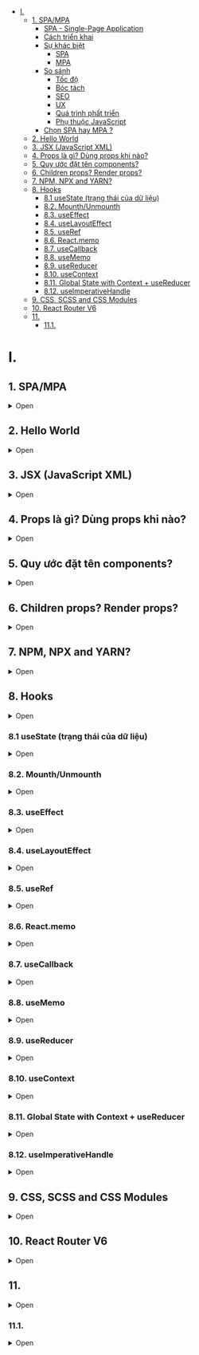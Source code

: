 - [I.](#i)
  - [1. SPA/MPA](#1-spampa)
    - [SPA - Single-Page Application](#spa---single-page-application)
    - [Cách triển khai](#cách-triển-khai)
    - [Sự khác biệt](#sự-khác-biệt)
      - [SPA](#spa)
      - [MPA](#mpa)
    - [So sánh](#so-sánh)
      - [Tốc độ](#tốc-độ)
      - [Bóc tách](#bóc-tách)
      - [SEO](#seo)
      - [UX](#ux)
      - [Quá trình phất triển](#quá-trình-phất-triển)
      - [Phụ thuộc JavaScript](#phụ-thuộc-javascript)
    - [Chọn SPA hay MPA ?](#chọn-spa-hay-mpa-)
  - [2. Hello World](#2-hello-world)
  - [3. JSX (JavaScript XML)](#3-jsx-javascript-xml)
  - [4. Props là gì? Dùng props khi nào?](#4-props-là-gì-dùng-props-khi-nào)
  - [5. Quy ước đặt tên components?](#5-quy-ước-đặt-tên-components)
  - [6. Children props? Render props?](#6-children-props-render-props)
  - [7. NPM, NPX and YARN?](#7-npm-npx-and-yarn)
  - [8. Hooks](#8-hooks)
    - [8.1 useState (trạng thái của dữ liệu)](#81-usestate-trạng-thái-của-dữ-liệu)
    - [8.2. Mounth/Unmounth](#82-mounthunmounth)
    - [8.3. useEffect](#83-useeffect)
    - [8.4. useLayoutEffect](#84-uselayouteffect)
    - [8.5. useRef](#85-useref)
    - [8.6. React.memo](#86-reactmemo)
    - [8.7. useCallback](#87-usecallback)
    - [8.8. useMemo](#88-usememo)
    - [8.9. useReducer](#89-usereducer)
    - [8.10. useContext](#810-usecontext)
    - [8.11. Global State with Context + useReducer](#811-global-state-with-context--usereducer)
    - [8.12. useImperativeHandle](#812-useimperativehandle)
  - [9. CSS, SCSS and CSS Modules](#9-css-scss-and-css-modules)
  - [10. React Router V6](#10-react-router-v6)
  - [11.](#11)
    - [11.1.](#111)

# I.

## 1. SPA/MPA

<details>
<summary> Open </summary>

### SPA - Single-Page Application

- ReactJs là 1 trong những thư viện tao ra SPA
- Các 'ông lớn' sử dụng SPA: Google, Facebook, Twitter
- Các SPA khác: F8, Shoppe, 30shine, chotot, zingmp3

### Cách triển khai

- SPA - Single-Page Application --> CSR -> Client Side rendering
- MPA - Multiple-Page Application --> Server side rendering

### Sự khác biệt

#### SPA

- Được cho là cách trực tiếp cận hiện đại hơn
- Không yêu cầu tải lại trang trong quá trình sử dụng

#### MPA

- Là cách tiếp cận cổ điện hơn
- Tải lại trang trong quá trình sử dụng (Click vào đường link,chuyển sang,...)

### So sánh

#### Tốc độ

- SPA nhanh hơn khi sử dụng

* Phần lớn tài nguyện được tải trong lần đầu
* Trang chỉ tải thêm dữ liệu mới khi cần

- MPA chậm hơn khi sử dụng
  +Luôn tải lại toàn bộ trang khi truy cập và chuyển hướng

#### Bóc tách

- SPA có phần Front-end riêng biệt
- MPA Front-end & Back-end phụ thuộc nhau nhiều hơn được đặt trong cùng 1 dự án

#### SEO

- SPA không thân thiện với SEO như MPA
- Trải nghiệm trên thiết bị di động tốt hơn

#### UX

- SPA cho trải nghiệm tốt hơn ,nhất là các theo tác chuyển trang

- Trải nghiệm trên thiết bị di động tốt hơn

#### Quá trình phất triển

- SPA dễ dàng tái sử dụng code (component)
- SPA bóc tách FE & BE

* Chia team phát triển song song

* Phất triển thêm mobile app dễ dàng

#### Phụ thuộc JavaScript

- SPA phụ thuộc hoàn toàn vào JavaScript
- MPA có thể không cần JavaScript

### Chọn SPA hay MPA ?

- Không có thứ gì luôn hoàn hảo trong mọi trường hợp

</details>

## 2. Hello World

<details>
<summary> Open </summary>

```html
<!DOCTYPE html>
<html lang="en">
  <head>
    <meta charset="UTF-8" />
    <meta http-equiv="X-UA-Compatible" content="IE=edge" />
    <meta name="viewport" content="width=device-width, initial-scale=1.0" />
    <title>ReactJS</title>
    <script
      src="https://unpkg.com/react@17/umd/react.development.js"
      crossorigin
    ></script>
    <script
      crossorigin
      src="https://unpkg.com/react-dom@17.0.0/umd/react-dom.production.min.js"
    ></script>
  </head>

  <body>
    <div id="root"></div>

    <script>
      /* DOM */
      // const postDom = document.createElement('div');
      // postDom.className = 'post-item';

      // const h2Dom = document.createElement('h2');
      // h2Dom.title = 'Học React tại F8'
      // h2Dom.innerText = 'Học ReactJS';

      // const pDom = document.createElement('p');
      // pDom.innerText = 'ReactJS từ cơ bản tới nâng cao';

      // postDom.appendChild(h2Dom);
      // postDom.appendChild(pDom);

      // document.body.appendChild(postDom);

      // ReactJS
      const postReact = React.createElement(
        "div",
        {
          className: "post-item",
        },
        React.createElement(
          "h2",
          {
            title: "Học React tại F8",
          },
          "Học ReactJS"
        ),
        React.createElement("p", null, "ReactJS từ cơ bản tới nâng cao")
      );

      // get root element
      const root = document.getElementById("root");

      // React-DOM -> render UI
      ReactDOM.render(postReact, root);
    </script>
  </body>
</html>
```

</details>

## 3. JSX (JavaScript XML)

<details>
<summary> Open </summary>

```html
<!DOCTYPE html>
<html lang="en">
  <head>
    <meta charset="UTF-8" />
    <meta http-equiv="X-UA-Compatible" content="IE=edge" />
    <meta name="viewport" content="width=device-width, initial-scale=1.0" />
    <title>ReactJS</title>
    <script
      src="https://unpkg.com/react@18/umd/react.development.js"
      crossorigin
    ></script>
    <script
      crossorigin
      src="https://unpkg.com/react-dom@18/umd/react-dom.production.min.js"
    ></script>
    <script src="https://unpkg.com/babel-standalone@6/babel.min.js"></script>
  </head>

  <body>
    <div id="root"></div>
    <script type="text/babel">
      const game = "CSGO";

      const ul = (
        <ul>
          <li>LOL</li>
          <li>Valorant</li>
          <li>{game}</li>
        </ul>
      );

      ReactDOM.render(ul, document.getElementById("root"));
    </script>
  </body>
</html>
```

</details>

## 4. Props là gì? Dùng props khi nào?

<details>
<summary> Open </summary>

- React elements
  - Sử dụng props giống như với attribute của thẻ HTML
  - 2 props `class`, `for` => `className`, `htmlFor`
  - Phải tuân theo quy ước có sẵn
- React components
  - Sử dụng props giống như đối số cho Component
  - Tự do đặt tên props
    - Đặt tên theo camelCase
    - \*Có thể bao gồm dấu gạch ngang
- **Chú ý**:
  - Prop `key` là prop **đặc biệt**
  - Prop cơ bản là đối số của Component
    => Props có thể là bất cứ kiểu dử liệu gì
  - Sử dụng destructuring
- Truyền hàm qua `props` là khái niệm `callback`

<details>
<summary> Code </summary>

```html
<!DOCTYPE html>
<html lang="en">
  <head>
    <meta charset="UTF-8" />
    <meta http-equiv="X-UA-Compatible" content="IE=edge" />
    <meta name="viewport" content="width=device-width, initial-scale=1.0" />
    <title>ReactJS</title>
    <script
      src="https://unpkg.com/react@18/umd/react.development.js"
      crossorigin
    ></script>
    <script
      crossorigin
      src="https://unpkg.com/react-dom@18/umd/react-dom.production.min.js"
    ></script>
    <script src="https://unpkg.com/babel-standalone@6/babel.min.js"></script>
  </head>

  <body>
    <div id="root"></div>
    <script type="text/babel">
      function PostItem({
        imageURL,
        titleContent,
        description,
        publishedAt,
        callback = () => {},
      }) {
        callback();
        return (
          <div className="post-item">
            <img src={imageURL} alt={titleContent} width="300" />
            <h2 className="post-title">{titleContent}</h2>
            <p className="post-desc">{description}</p>
            <p className="post-published">{publishedAt}</p>
          </div>
        );
      }

      const app = (
        <React.Fragment>
          <PostItem
            imageURL="https://hoanghapc.vn/media/news/1044_cau_hinh_choi_cs_go_1.jpg"
            titleContent="Counter-Strike: Global Offensive"
            description="Counter-Strike: Global Offensive là một trò chơi máy tính thuộc
                    thể loại bắn súng góc nhìn thứ nhất, chiến thuật nhiều người chơi
                    được phát triển bởi Valve Corporation và Hidden Path
                    Entertainment, đơn vị cũng đã tiếp tục duy trì Counter-Strike:
                    Source sau khi phát hành."
            publishedAt="1 ngày trước . 7 phút đọc"
            callback={() => {}}
          />
          <PostItem
            imageURL="https://hoanghapc.vn/media/news/1044_cau_hinh_choi_cs_go_1.jpg"
            titleContent="2 Counter-Strike: Global Offensive"
            description="2 Counter-Strike: Global Offensive là một trò chơi máy tính thuộc
                    thể loại bắn súng góc nhìn thứ nhất, chiến thuật nhiều người chơi
                    được phát triển bởi Valve Corporation và Hidden Path
                    Entertainment, đơn vị cũng đã tiếp tục duy trì Counter-Strike:
                    Source sau khi phát hành."
            publishedAt="1 ngày trước . 7 phút đọc"
          />
          <PostItem
            imageURL="https://hoanghapc.vn/media/news/1044_cau_hinh_choi_cs_go_1.jpg"
            titleContent="3 Counter-Strike: Global Offensive"
            description="3 Counter-Strike: Global Offensive là một trò chơi máy tính thuộc
                    thể loại bắn súng góc nhìn thứ nhất, chiến thuật nhiều người chơi
                    được phát triển bởi Valve Corporation và Hidden Path
                    Entertainment, đơn vị cũng đã tiếp tục duy trì Counter-Strike:
                    Source sau khi phát hành."
            publishedAt="1 ngày trước . 7 phút đọc"
          />
        </React.Fragment>
      );

      ReactDOM.render(app, document.getElementById("root"));
    </script>
  </body>
</html>
```

</details>

</details>

## 5. Quy ước đặt tên components?

<details>
<summary> Open </summary>

- viết hoa chữ cái đầu
  vd: `function RenderApp(){}`
- boolean, underfined, null sẽ không được render

<details>
<summary> Code 1 </summary>

```html
<!DOCTYPE html>
<html lang="en">
  <head>
    <meta charset="UTF-8" />
    <meta http-equiv="X-UA-Compatible" content="IE=edge" />
    <meta name="viewport" content="width=device-width, initial-scale=1.0" />
    <title>ReactJS</title>
    <script
      src="https://unpkg.com/react@18/umd/react.development.js"
      crossorigin
    ></script>
    <script
      crossorigin
      src="https://unpkg.com/react-dom@18/umd/react-dom.production.min.js"
    ></script>
    <script src="https://unpkg.com/babel-standalone@6/babel.min.js"></script>
  </head>

  <body>
    <div id="root"></div>
    <script type="text/babel">
      const Form = {
        Input() {
          return <input />;
        },
        CheckBox() {
          return <input type="CheckBox" />;
        },
      };

      function App() {
        return (
          <div id="wrapper">
            <Form.Input />
            <Form.CheckBox />
          </div>
        );
      }

      ReactDOM.render(<App />, document.getElementById("root"));
    </script>
  </body>
</html>
```

</details>

<details>
<summary> Code 2 </summary>

```html
<!DOCTYPE html>
<html lang="en">
  <head>
    <meta charset="UTF-8" />
    <meta http-equiv="X-UA-Compatible" content="IE=edge" />
    <meta name="viewport" content="width=device-width, initial-scale=1.0" />
    <title>ReactJS</title>
    <script
      src="https://unpkg.com/react@18/umd/react.development.js"
      crossorigin
    ></script>
    <script
      crossorigin
      src="https://unpkg.com/react-dom@18/umd/react-dom.production.min.js"
    ></script>
    <script src="https://unpkg.com/babel-standalone@6/babel.min.js"></script>
  </head>

  <body>
    <div id="root"></div>
    <script type="text/babel">
      const Form = {
        Input() {
          return <input />;
        },
        CheckBox() {
          return <input type="CheckBox" />;
        },
      };

      function App() {
        const type = "Input";

        const Component = Form[type];

        return (
          <div id="wrapper">
            <Component />
          </div>
        );
      }

      ReactDOM.render(<App />, document.getElementById("root"));
    </script>
  </body>
</html>
```

</details>

<details>
<summary> Code 3 </summary>

```html
<!DOCTYPE html>
<html lang="en">
  <head>
    <meta charset="UTF-8" />
    <meta http-equiv="X-UA-Compatible" content="IE=edge" />
    <meta name="viewport" content="width=device-width, initial-scale=1.0" />
    <title>ReactJS</title>
    <script
      src="https://unpkg.com/react@18/umd/react.development.js"
      crossorigin
    ></script>
    <script
      crossorigin
      src="https://unpkg.com/react-dom@18/umd/react-dom.production.min.js"
    ></script>
    <script src="https://unpkg.com/babel-standalone@6/babel.min.js"></script>
  </head>

  <body>
    <div id="root"></div>
    <script type="text/babel">
      function Button({ title, href, target, onClick }) {
        let Component = "button";
        const props = {};
        if (href) {
          Component = "a";
          props.href = href;
        }
        if (target) {
          props.target = target;
        }
        if (onClick) {
          props.onClick = onClick;
        }
        return <Component {...props}>{title}</Component>;
      }

      function App() {
        return (
          <div id="wrapper">
            <Button
              title="Click me!"
              href="https://github.com/"
              target="_blank"
              // onClick={() => console.log(Math.random())}
            />
          </div>
        );
      }

      ReactDOM.render(<App />, document.getElementById("root"));
    </script>
  </body>
</html>
```

</details>

</details>

## 6. Children props? Render props?

<details>
<summary> Open </summary>

```html
<!DOCTYPE html>
<html lang="en">
  <head>
    <meta charset="UTF-8" />
    <meta http-equiv="X-UA-Compatible" content="IE=edge" />
    <meta name="viewport" content="width=device-width, initial-scale=1.0" />
    <title>ReactJS</title>
    <script
      src="https://unpkg.com/react@18/umd/react.development.js"
      crossorigin
    ></script>
    <script
      crossorigin
      src="https://unpkg.com/react-dom@18/umd/react-dom.production.min.js"
    ></script>
    <script src="https://unpkg.com/babel-standalone@6/babel.min.js"></script>
  </head>

  <body>
    <div id="root"></div>

    <script type="text/babel">
      function List({ data, children }) {
        return <ul> {data.map((item, index) => children(index, item))}</ul>;
      }

      function App() {
        const games = ["CSGO", "LOL", "Valorant"];

        return (
          <div id="wrapper">
            <List data={games}>
              {(key, item) => <li key={key}> {item} </li>}
            </List>
          </div>
        );
      }

      ReactDOM.render(<App />, document.getElementById("root"));
    </script>
  </body>
</html>
```

</details>

## 7. NPM, NPX and YARN?

<details>
<summary> Open </summary>

- **NPM**

  - Project scope

    - `npm install react react-dom` => dependencies
    - `npm i react react-dom` => dependencies

    - `npm install --save-dev react react-dom` => devDependencies
    - `npm i -D react react-dom` => devDependencies

    - `npm uninstall react react-dom`

  - Global scope

    - `npm i --global create-react-app`
    - `npm i -g create-react-app`

    - `npm uninstall -g create-react-app`

    - **Lưu ý**: đối với `linux` `macos` thêm `sudo` trước câu lệnh để đưa lên thư mục cấp cao hơn (vd: `sudo npm i -g create-react-app`)

- **NPX**: Khi cài NodeJS -> cài kèm NPM, NPX
  - Tại sao dùng NPX?
    - Không cần phải cài thư viện này lên máy
    - Sau khi chạy xong sẽ xoá bỏ source code của thư viện này
    - Cài `global` sẽ bị `fix version`
  - Gặp lỗi khi: `npx create-react-app tiktok` => cài global `npm i -g create-react-app`
- **YARN**
  - YARN insstall
    - `npm i -g yarn`
- **YARN && NPM**
  - [Yarn vs npm: Everything You Need to Know](https://www.sitepoint.com/yarn-vs-npm/)
- **Lưu ý**
  - Luôn bật development server (`npm start` || `yard start`) khi phát triển project với webpack

</details>

## 8. Hooks

<details>
<summary> Open </summary>

- Hooks (gắn, móc vào)
- `hooks` là những method đc cung cấp bỏi thư viện `reactjs`

1. Chỉ dùng cho `function component`
2. Component đơn giản và trở nên dễ hiểu
   - **Không** bị chia logic ra như methods trong `lifecycle` của `Class Component`
   - **Không** cần sử dụng `this`
3. Sử dụng `Hooks` khi nào?
   - Dự án mới => `Hooks`
   - Dự án cũ
     - `Component mới` => `Function component` + `Hooks`
     - `Component cũ` => Giữ nguyên, có thời gian tối ưu sau
   - Logic nghiệp vụ cần sử dụng các tính chất của OOP => `Class component`
4. Người mới nên bắt đầu với Function hay Class component?
   - `function component`
5. Có kết hợp sử dụng `Function component` & `Class component` được không?
   - **Được**

</details>

### 8.1 useState (trạng thái của dữ liệu)

<details>
<summary> Open </summary>

- Dùng khi nào?
  - Khi muốn dữ liệu thay đổi thì giao diện tự động được cập nhật (render lại theo dữ liệu)
- Cách dùng

```jsx
import { useState } from 'react'

function Component{
	const [state, setState] = useState(initState)

	...
}
```

```jsx
import { useState } from "react";

function App() {
  const [counter, setCounter] = useState(1);

  const handleIncrease = () => {
    setCounter(counter + 1);
  };

  return (
    <div className="App" style={{ padding: 20 }}>
      <h1>{counter}</h1>
      <button onClick={handleIncrease}>Increase</button>
    </div>
  );
}

export default App;
```

- **Lưu ý**
  - Component được re-render sau khi `setState`
  - Initial state chỉ dùng cho lần đầu
  - `Set state` với callback
  - `Initial state` với callback
  - `Set state` thay thế là giá trị mới

<details>
<summary> 2 way binding </summary>

- `radio`

```jsx
import { useState } from "react";

const games = [
  {
    id: 1,
    name: "LOL",
  },
  {
    id: 2,
    name: "CSGO",
  },
  {
    id: 3,
    name: "Valorant",
  },
];

function App() {
  const [checked, setChecked] = useState(1);

  const handleSubmit = () => {
    // call API
    // ...
  };

  return (
    <div className="App" style={{ padding: 40 }}>
      {games.map((game) => (
        <div key={game.id}>
          <input
            type="radio"
            checked={checked === game.id}
            onChange={() => setChecked(game.id)}
          />
          {game.name}
        </div>
      ))}
      <button onCLick={handleSubmit}>Register</button>
    </div>
  );
}

export default App;
```

- `check box`

```jsx
import { useState } from "react";

const games = [
  {
    id: 1,
    name: "LOL",
  },
  {
    id: 2,
    name: "CSGO",
  },
  {
    id: 3,
    name: "Valorant",
  },
];

function App() {
  const [checked, setChecked] = useState([]);

  const handleCheck = (id) => {
    setChecked((prev) => {
      const isChecked = checked.includes(id);
      if (isChecked) {
        return checked.filter((item) => item !== id);
      } else {
        return [...prev, id];
      }
    });
  };

  const handleSubmit = () => {
    // call API
    console.log({ ids: checked });
  };

  return (
    <div className="App" style={{ padding: 40 }}>
      {games.map((game) => (
        <div key={game.id}>
          <input
            type="checkBox"
            checked={checked.includes(game.id)}
            onChange={() => handleCheck(game.id)}
          />
          {game.name}
        </div>
      ))}
      <button onClick={handleSubmit}>Register</button>
    </div>
  );
}

export default App;
```

</details>

</details>

### 8.2. Mounth/Unmounth

<details>
<summary> Open </summary>

- Mouthed: thời điểm đưa `component` vào dùng
- Unmouthed: thời điểm gỡ nó ra, không dùng tới nó nữa
- Khi đi làm sẽ dùng thuật ngữ này

<details>
<summary> Code </summary>
</details>

```jsx
import { useState } from "react";

function Content() {
  return <h1>Hello World!</h1>;
}

// Mouth/Unmouth
function App() {
  const [show, setShowed] = useState(false);

  return (
    <div>
      <button onClick={() => setShowed(!show)}>Toggle</button>
      {show && <Content />}
    </div>
  );
}

export default App;
```

</details>

### 8.3. useEffect

<details>
<summary> Open </summary>

1.  useEffect(callback)

- Gọi callback mỗi khi component re-render
- Gọi callback sau khi component thêm element vào DOM

2.  useEffect(callback, [])

- Chỉ gọi callback 1 lần sau khi component mounted
- Chỉ muốn thực hiện 1 lần cái logic gì đó

3.  useEffect(callback, [deps])

- callback sẽ được gọi lại mỗi khi deps thay đổi
- [deps]: chứa biến

- Cả 3 TH trên

  - Callback luôn được gọi sau khi component mounted
  - Cleanup function luôn được gọi trước khi component unmounted
  - Cleanup function luôn được gọi trước khi callback được gọi (trừ lần unmounted)

- call API
  - `https://codesandbox.io/s/useeffect-wn1s4u?file=/src/App.js`
- resize
  - `https://codesandbox.io/s/useeffect-resize-vn2s8j`
- preview avatar
  - `https://codesandbox.io/s/useeffect-preview-avatar-5n4es7?file=/src/App.js`

</details>

### 8.4. useLayoutEffect

<details>
<summary> Open </summary>
</details>

### 8.5. useRef

<details>
<summary> Open </summary>

- Lưu các giá trị qua một tham chiếu bên ngoài function component

```jsx
"use strict";

import React, { useEffect, useRef, useState } from "react";

function App() {
  const [count, setCount] = useState(60);

  const timerID = useRef();
  const prevCount = useRef();
  const h1Ref = useRef();

  useEffect(() => {
    prevCount.current = count;
  }, [count]);

  const handleStart = () => {
    timerID.current = setInterval(() => {
      setCount((prev) => prev - 1);
    }, 1000);
    console.log("start ->", timerID.current);
  };

  const handleStop = () => {
    clearInterval(timerID.current);
    console.log("stop ->", timerID.current);
  };

  console.table(count, prevCount.current);

  return (
    <div style={{ padding: 40 }}>
      <h1 ref={h1Ref}>{count}</h1>
      <button onClick={handleStart}>Start</button>
      <button onClick={handleStop}>Stop</button>
    </div>
  );
}

export default App;
```

</details>

### 8.6. React.memo

<details>
<summary> Open </summary>

- memo() -> Higher Order Component (`HOC`)
- Dùng để ghi nhớ các props của một component, quyết định xem có render lại component đó hay không để tối ưu về hiệu năng.

- check các `props` của `component` được `wrap bởi memo()`, nếu có **ít nhất 1** `props` bị thay đổi thì nó sẽ re-render

> Ngắn gọn React.memo dùng để xử lý component tránh re-render trong tình huống không cần thiết.

- `tránh lạm dụng, cần đánh giá mức độ cần thiết của nó`

<details>
<summary> Content.jsx </summary>

```jsx
import { memo } from "react";

function Content({ count1 }) {
  return (
    <div>
      <h1>Hello World! {count1}</h1>
      {console.log("re-render")}
    </div>
  );
}

export default memo(Content);
```

</details>

<details>
<summary> App.jsx </summary>

```jsx
"use strict";

import { useState } from "react";
import Content from "./Content";

function App() {
  const [count1, setCount1] = useState(0);
  const [count2, setCount2] = useState(0);

  const increase1 = () => {
    setCount1(count1 + 1);
  };
  const increase2 = () => {
    setCount2(count2 + 1);
  };

  return (
    <div style={{ padding: 40 }}>
      <Content count1={count1} />
      <h2>{count2}</h2>
      <button onClick={increase1}>Count 1</button>
      <button onClick={increase2}>Count 2</button>
    </div>
  );
}

export default App;
```

</details>

</details>

### 8.7. useCallback

<details>
<summary> Open </summary>

- Giúp tránh tạo ra những hàm mới một cách ko cần thiết trong `function component`
- Nếu `component` con không dùng `memo` thì cũng không dùng `useCallback`

<details>
<summary> Content.jsx </summary>

```jsx
import { memo } from "react";

function Content({ onIncrease }) {
  console.log("re-render");

  return (
    <>
      <h1>Hello World!</h1>
      <button onClick={onIncrease}>Click me!</button>
    </>
  );
}

export default memo(Content);
```

</details>

<details>
<summary> App.jsx </summary>

```jsx
import { useState, useCallback } from "react";
import Content from "./Content";

function App() {
  const [count, setCount] = useState(0);

  const handleIncrease = useCallback(() => {
    setCount((prevCount) => prevCount + 1);
  }, []);

  return (
    <div style={{ padding: 40 }}>
      <Content onIncrease={handleIncrease} />
      <h1>{count}</h1>
    </div>
  );
}

export default App;
```

</details>

</details>

### 8.8. useMemo

<details>
<summary> Open </summary>

- Viết trong phần thân của `function component`
- Tránh thực hiện lại 1 logic không cần thiết
- `https://codesandbox.io/s/usememo-58qesq`

```jsx
import { useState, useMemo, useRef, useEffect } from "react";

function App() {
  const [name, setName] = useState("");
  const [price, setPrice] = useState("");
  const [products, setProducts] = useState([]);

  // Auto forcus input name
  const inputNameRef = useRef(null);

  useEffect(() => {
    inputNameRef.current.focus();
  }, [products]);

  // Enter to add item
  useEffect(() => {
    document.addEventListener("keydown", (e) => {
      if (e.key === "Enter") document.querySelector("button").click();
    });
    console.log(123);
    return () => {
      document.removeEventListener("keydown", (e) => {
        if (e.key === "Enter") document.querySelector("button").click();
      });
    };
  }, []);

  const handleSubmit = () => {
    setProducts([
      { name: name, price: Number.isNaN(+price) ? 0 : +price },
      ...products,
    ]);
    setName("");
    setPrice("");
  };

  const total = useMemo(() => {
    const result = products.reduce((result, product) => {
      return result + product.price;
    }, 0);
    return result;
  }, [products]);

  return (
    <div style={{ padding: 40 }}>
      <input
        type="text"
        placeholder="Enter name"
        value={name}
        onChange={(e) => setName(e.target.value)}
        ref={inputNameRef}
      />
      <br />
      <input
        type="text"
        placeholder="Enter price"
        value={price}
        onChange={(e) => setPrice(e.target.value)}
      />
      <button onClick={handleSubmit}>Add</button>
      <span style={{ marginLeft: 10 }}>--{">"} can use "Enter"</span>
      <br />
      Total: {total} VND
      <ul>
        {products.map((item, index) => (
          <li key={index}>
            {item.name} - {item.price}
          </li>
        ))}
      </ul>
    </div>
  );
}

export default App;
```

</details>

### 8.9. useReducer

<details>
<summary> Open </summary>

- Cung cáp cho người dùng có thêm một sự lựa chọn để sử dụng `state` cho `function component`

<details>
<summary> TSX (Base) </summary>

```tsx
// TSX
import { useState, useReducer } from "react";

// useState
// 1. Init state: 0
// 2. Actions: Up (state + 1) / Down (state - 1)

// useReducer
// 1. Init state: 0
// 2. Actions: Up (state + 1) / Down (state - 1)
// 3. Reducer
// 4. Dispatch

// Init state
const INIT_STATE: number = 0; //

// Action
const UP_ACTION: string = "up";
const DOWN_ACTION: string = "down";

// Reducer
const reducer = (state: number, action: string) => {
  console.log("reducer running...");
  switch (action) {
    case UP_ACTION:
      return state + 1;
    case DOWN_ACTION:
      return state - 1;
    default:
      throw new Error("Invalid action");
  }
};

const App: React.FC = () => {
  const [count, dispatch] = useReducer(reducer, INIT_STATE);

  const handleDown = () => {
    // setCount("down");
    dispatch(DOWN_ACTION);
  };

  function handleUp(): void {
    // setCount("up");
    dispatch(UP_ACTION);
  }

  return (
    <div style={{ padding: "0 20px" }}>
      <h1>{count}</h1>
      <button onClick={handleDown}>Down</button>
      <button onClick={handleUp}>Up</button>
    </div>
  );
};

export default App;
```

</details>

<details>
<summary> Todo App (TSX) </summary>

```tsx
// TSX
import React, { useReducer, useRef, useEffect } from "react";

// useReduce

// 1. Init state
const initialState: State = {
  todo: "",
  todos: [],
};

interface State {
  todo: string;
  todos: string[];
}

// 2. Actions
const SET_TODO: string = "set_todo";
const ADD_TODO: string = "add_todo";
const DELETE_TODO: string = "delete_todo";

const setTodo = (payload: string) => {
  return {
    type: SET_TODO,
    payload: payload,
  };
};

const addTodo = (payload: string) => {
  return {
    type: ADD_TODO,
    payload: payload,
  };
};

const deleteTodo = (payload: string) => {
  return {
    type: DELETE_TODO,
    payload: payload,
  };
};

// 3. Reducer
const reducer = (state: State, action: any) => {
  let newState: any;

  switch (action.type) {
    case SET_TODO:
      newState = {
        ...state,
        todo: action.payload,
      };
      break;

    case ADD_TODO:
      newState = {
        ...state,
        todos: [action.payload, ...state.todos],
      };
      break;

    case DELETE_TODO:
      const newTodos: string[] = [...state.todos];

      newTodos.splice(action.payload, 1);

      newState = {
        ...state,
        todos: newTodos,
      };
      break;

    default:
      throw new Error("Invalid Action");
  }

  return newState;
};

// 4. Dispatch
const App: React.FC = () => {
  const [state, dispatch] = useReducer(reducer, initialState);
  const { todo, todos } = state;

  //   auto focus
  const inputRef: any = useRef(null);

  useEffect(() => {
    inputRef.current.focus();
  }, [todos]);

  //   enter to submit
  useEffect(() => {
    document.addEventListener("keydown", (e) => {
      if (e.key === "Enter") {
        document.querySelector("button")?.click();
      }
    });

    return () => {
      document.removeEventListener("keydown", (e) => {
        if (e.key === "Enter") {
          document.querySelector("button")?.click();
        }
      });
    };
  }, []);

  const handleSubmit = () => {
    dispatch(addTodo(todo));
    dispatch(setTodo(""));
  };

  return (
    <div style={{ padding: "0 20px" }}>
      <h3>Todo</h3>
      <input
        type="text"
        placeholder="Enter todo..."
        value={todo}
        onChange={(e) => {
          dispatch(setTodo(e.target.value));
        }}
        ref={inputRef}
      />
      <button onClick={handleSubmit}>Add</button>
      --{">"} Press "Enter" to add
      <ul>
        {todos.map((item: any, index: any) => {
          return (
            <li key={index}>
              {item}
              <span
                style={{ fontSize: "20px", padding: "6px", cursor: "pointer" }}
                onClick={() => {
                  dispatch(deleteTodo(index));
                  inputRef.current.focus();
                }}
              >
                &times;
              </span>
            </li>
          );
        })}
      </ul>
    </div>
  );
};

export default App;
```

</details>

- Code: ``

</details>

### 8.10. useContext

<details>
<summary> Open </summary>

- Đơn giản hoá việc truyền dữ liệu từ `component cha` xuống `component con`
- Code: `https://codesandbox.io/s/usecontext-x0xfsf?file=/src/ThemeContext.tsx`

</details>

### 8.11. Global State with Context + useReducer

<details>
<summary> Open </summary>

- Code **Todo App**: `https://codesandbox.io/s/global-state-with-context-usereudcer-v75goo `

</details>

### 8.12. useImperativeHandle

<details>
<summary> Open </summary>

- Tuỳ chỉnh được `ref` của 1 `function component`
- Code: `https://codesandbox.io/s/useimperativehandle-rgv0eu`

</details>

## 9. CSS, SCSS and CSS Modules

<details>
<summary> Open </summary>

- Code: `https://codesandbox.io/s/thu-vien-clsx-va-classnames-3l1wb8`

</details>

## 10. React Router V6

<details>
<summary> Open </summary>

- Code: `https://codesandbox.io/s/qx6n6q`

</details>

## 11.

<details>
<summary> Open </summary>

</details>

### 11.1.

<details>
<summary> Open </summary>

</details>
